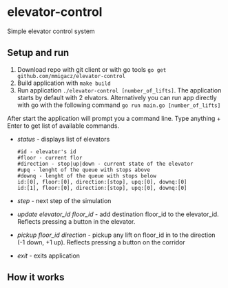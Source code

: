 # elevator-control
Simple elevator control system

## Setup and run

1. Download repo with git client or with go tools ```go get github.com/mmigacz/elevator-control```
2. Build application with ```make build```
3. Run application 
```./elevator-control [number_of_lifts]```. The application starts by default with 2 elvators.
Alternatively you can run app directly with go with the following command ```go run main.go [number_of_lifts]```


After start the application will prompt you a command line. Type anything + Enter to get list of available commands.

* *status* - displays list of elevators

  ```
  #id - elevator's id
  #floor - current flor
  #direction - stop|up|down - current state of the elevator
  #upq - lenght of the queue with stops above
  #downq - lenght of the queue with stops below
  id:[0], floor:[0], direction:[stop], upq:[0], downq:[0]
  id:[1], floor:[0], direction:[stop], upq:[0], downq:[0]
  ```
* *step* - next step of the simulation
* *update elevator_id floor_id* - add destination floor_id to the elevator_id. Reflects pressing a button in the elevator.
* *pickup floor_id direction* - pickup any lift on floor_id in to the direction (-1 down, +1 up). Reflects pressing a button on the corridor
* *exit* - exits application

## How it works

